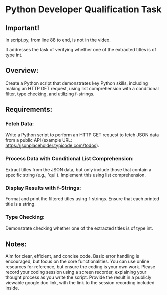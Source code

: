 # Python Developer Qualification Task

## Important! 
In script.py, from line 88 to end, is not in the video.

It addresses the task of verifying whether one of the extracted titles is of type int.

## Overview:
Create a Python script that demonstrates key Python skills, including making an HTTP GET request, using list comprehension with a conditional filter, type checking, and utilizing f-strings.

## Requirements:
### Fetch Data: 
Write a Python script to perform an HTTP GET request to fetch JSON data from a public API (example URL: https://jsonplaceholder.typicode.com/todos).

### Process Data with Conditional List Comprehension:
Extract titles from the JSON data, but only include those that contain a specific string (e.g., 'qui').
Implement this using list comprehension.

### Display Results with f-Strings:
Format and print the filtered titles using f-strings.
Ensure that each printed title is a string.

### Type Checking:
Demonstrate checking whether one of the extracted titles is of type int.

## Notes:
Aim for clear, efficient, and concise code.
Basic error handling is encouraged, but focus on the core functionalities.
You can use online resources for reference, but ensure the coding is your own work.
Please record your coding session using a screen recorder, explaining your thought process as you write the script.
Provide the result in a publicly viewable google doc link, with the link to the session recording included inside.

